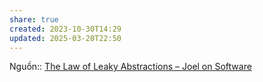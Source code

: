 ```yaml
---
share: true
created: 2023-10-30T14:29
updated: 2025-03-20T22:50
---
```

Nguồn:: [The Law of Leaky Abstractions – Joel on Software](https://www.joelonsoftware.com/2002/11/11/the-law-of-leaky-abstractions/)